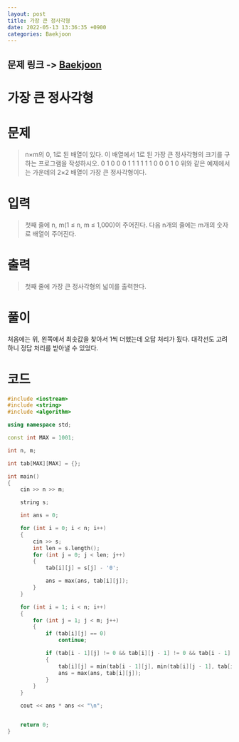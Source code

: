 ```yaml
---
layout: post
title: 가장 큰 정사각형
date: 2022-05-13 13:36:35 +0900
categories: Baekjoon
---
```


## 문제 링크 -> [Baekjoon](https://www.acmicpc.net/problem/1915)
# 가장 큰 정사각형

# 문제
> n×m의 0, 1로 된 배열이 있다. 이 배열에서 1로 된 가장 큰 정사각형의 크기를 구하는 프로그램을 작성하시오.
0	1	0	0
0	1	1	1
1	1	1	0
0	0	1	0
> 위와 같은 예제에서는 가운데의 2×2 배열이 가장 큰 정사각형이다.

# 입력
> 첫째 줄에 n, m(1 ≤ n, m ≤ 1,000)이 주어진다. 다음 n개의 줄에는 m개의 숫자로 배열이 주어진다.

# 출력
> 첫째 줄에 가장 큰 정사각형의 넓이를 출력한다.

# 풀이
처음에는 위, 왼쪽에서 최솟값을 찾아서 1씩 더했는데 오답 처리가 됬다. 대각선도 고려하니 정답 처리를 받아낼 수 있었다.

# 코드
```c++
#include <iostream>
#include <string>
#include <algorithm>

using namespace std;

const int MAX = 1001;

int n, m;

int tab[MAX][MAX] = {};

int main()
{
	cin >> n >> m;

	string s;

	int ans = 0;

	for (int i = 0; i < n; i++)
	{
		cin >> s;
		int len = s.length();
		for (int j = 0; j < len; j++)
		{
			tab[i][j] = s[j] - '0';

			ans = max(ans, tab[i][j]);
		}
	}

	for (int i = 1; i < n; i++)
	{
		for (int j = 1; j < m; j++)
		{
			if (tab[i][j] == 0)
				continue;

			if (tab[i - 1][j] != 0 && tab[i][j - 1] != 0 && tab[i - 1][j - 1] != 0)
			{
				tab[i][j] = min(tab[i - 1][j], min(tab[i][j - 1], tab[i - 1][j - 1])) + 1;
				ans = max(ans, tab[i][j]);
			}
		}
	}

	cout << ans * ans << "\n";


	return 0;
}
```